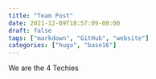 ```yaml
---
title: "Team Post"
date: 2021-12-09T18:57:09-08:00
draft: false
tags: ["markdown", "GitHub", "website"]
categories: ["hugo", "base16"]
---
```


We are the 4 Techies 